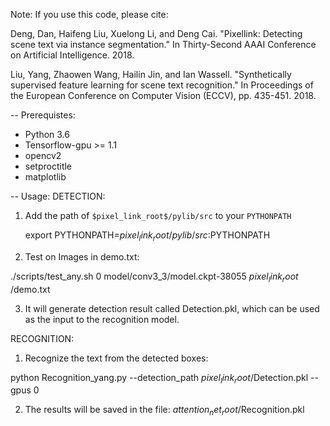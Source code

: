 Note: 
If you use this code, please cite:

Deng, Dan, Haifeng Liu, Xuelong Li, and Deng Cai. "Pixellink: Detecting scene text via instance segmentation." In Thirty-Second AAAI Conference on Artificial Intelligence. 2018.

Liu, Yang, Zhaowen Wang, Hailin Jin, and Ian Wassell. "Synthetically supervised feature learning for scene text recognition." In Proceedings of the European Conference on Computer Vision (ECCV), pp. 435-451. 2018.

-- Prerequistes:
* Python 3.6
* Tensorflow-gpu >= 1.1
* opencv2
* setproctitle
* matplotlib


-- Usage:
DETECTION:
1. Add the path of `$pixel_link_root$/pylib/src` to your `PYTHONPATH`

   export PYTHONPATH=${pixel_link_root}/pylib/src:$PYTHONPATH
   
2. Test on Images in demo.txt:

./scripts/test_any.sh 0 model/conv3_3/model.ckpt-38055 $pixel_link_root$ /demo.txt


3. It will generate detection result called Detection.pkl, which can be used as the input to the recognition model.

RECOGNITION:
1. Recognize the text from the detected boxes:

python Recognition_yang.py --detection_path $pixel_link_root$/Detection.pkl  --gpus 0

2. The results will be saved in the file: $attention_net_root$/Recognition.pkl

